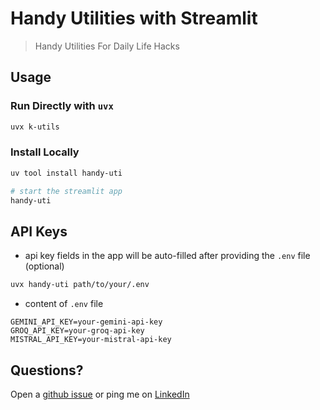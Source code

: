 # Handy Utilities with Streamlit

> Handy Utilities For Daily Life Hacks

## Usage

### Run Directly with `uvx`

```bash
uvx k-utils
```

### Install Locally

```bash
uv tool install handy-uti

# start the streamlit app
handy-uti
```

## API Keys

- api key fields in the app will be auto-filled after providing the `.env` file (optional)

```bash
uvx handy-uti path/to/your/.env
```

- content of `.env` file

```env
GEMINI_API_KEY=your-gemini-api-key
GROQ_API_KEY=your-groq-api-key
MISTRAL_API_KEY=your-mistral-api-key
```

## Questions?

Open a [github issue] or ping me on [LinkedIn]

[github issue]: https://github.com/hoishing/handy-utils/issues
[LinkedIn]: https://www.linkedin.com/in/kng2
